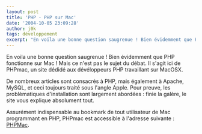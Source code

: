 ```yaml
---
layout: post
title: 'PHP - PHP sur Mac'
date: '2004-10-05 23:09:28'
author: j0k
tags: développement
excerpt: "En voila une bonne question saugrenue ! Bien évidemment que PHP fonctionne sur Mac !  \nMais ce n'est pas le sujet du débat. Il s'agit ici de PHPmac, un site dédidé aux dévéloppeurs PHP travaillant sur MacOSX."
---
```


En voila une bonne question saugrenue ! Bien évidemment que PHP fonctionne sur Mac ! Mais ce n'est pas le sujet du débat. Il s'agit ici de PHPmac, un site dédidé aux dévéloppeurs PHP travaillant sur MacOSX.

De nombreux articles sont consacrés à PHP, mais également à Apache, MySQL, et ceci toujours traité sous l'angle Apple. Pour preuve, les problèmatiques d'installation sont largement abordées : finie la galère, le site vous explique absolument tout.

Assurément indispensable au bookmark de tout utilisateur de Mac programmant en PHP, PHPmac est accessible à l'adresse suivante : [PHPMac](http://www.phpmac.com).

